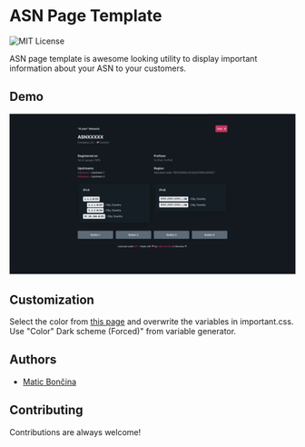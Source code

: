 # ASN Page Template
![MIT License](https://img.shields.io/badge/License-MIT-green.svg)

ASN page template is awesome looking utility to display important information about your ASN to your customers.

## Demo

![asn-screenshot](demo.jpeg)

## Customization

Select the color from [this page](https://picocss.com/docs/customization.html) and overwrite the variables in important.css. Use "Color" Dark scheme (Forced)" from variable generator.

## Authors

- [Matic Bončina](https://github.com/maticboncina)

## Contributing

Contributions are always welcome!